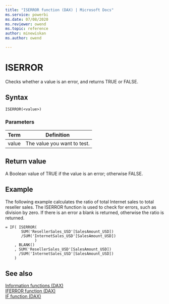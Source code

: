 ```yaml
---
title: "ISERROR function (DAX) | Microsoft Docs"
ms.service: powerbi 
ms.date: 07/08/2020
ms.reviewer: owend
ms.topic: reference
author: minewiskan
ms.author: owend

---
```

# ISERROR

Checks whether a value is an error, and returns TRUE or FALSE.  
  
## Syntax  
  
```dax
ISERROR(<value>)  
```
  
### Parameters  
  
|Term|Definition|  
|--------|--------------|  
|value|The value you want to test.|  
  
## Return value

A Boolean value of TRUE if the value is an error; otherwise FALSE.  
  
## Example

The following example calculates the ratio of total Internet sales to total reseller sales. The ISERROR function is used to check for errors, such as division by zero. If there is an error a blank is returned, otherwise the ratio is returned.  
  
```dax
= IF( ISERROR(  
       SUM('ResellerSales_USD'[SalesAmount_USD])  
       /SUM('InternetSales_USD'[SalesAmount_USD])  
             )  
    , BLANK()  
    , SUM('ResellerSales_USD'[SalesAmount_USD])  
      /SUM('InternetSales_USD'[SalesAmount_USD])  
    )  
```
  
## See also

[Information functions &#40;DAX&#41;](information-functions-dax.md)  
[IFERROR function &#40;DAX&#41;](iferror-function-dax.md)  
[IF function &#40;DAX&#41;](if-function-dax.md)  
